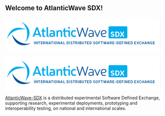 ## Welcome to AtlanticWave SDX!

<a href="Containers"><p align="center">
<img src="../images/AtlanticWave.png"/>
</p></a>

![AtlanticWave-SDX logo](../images/AtlanticWave.png)

[AtlanticWave-SDX](https://www.atlanticwave-sdx.net/) is a distributed
experimental Software Defined Exchange, supporting research,
experimental deployments, prototyping and interoperability testing, on
national and international scales.

<!--

**Here are some ideas to get you started:**

🙋‍♀️ A short introduction - what is your organization all about?
🌈 Contribution guidelines - how can the community get involved?
👩‍💻 Useful resources - where can the community find your docs? Is there anything else the community should know?
🍿 Fun facts - what does your team eat for breakfast?
🧙 Remember, you can do mighty things with the power of [Markdown](https://docs.github.com/github/writing-on-github/getting-started-with-writing-and-formatting-on-github/basic-writing-and-formatting-syntax)
-->
